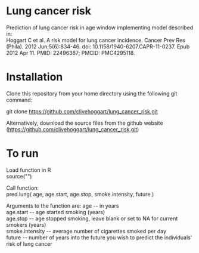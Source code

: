 # Lung cancer risk
Prediction of lung cancer risk in age window implementing model described in:\
Hoggart C et al. A risk model for lung cancer incidence. Cancer Prev Res (Phila). 2012 Jun;5(6):834-46. doi: 10.1158/1940-6207.CAPR-11-0237. Epub 2012 Apr 11. PMID: 22496387; PMCID: PMC4295118.

# Installation
Clone this repository from your home directory using the following git command:

git clone https://github.com/clivehoggart/lung_cancer_risk.git

Alternatively, download the source files from the github website
(https://github.com/clivehoggart/lung_cancer_risk.git)

# To run
Load function in R \
source("")

Call function:\
	pred.lung( age, age.start, age.stop, smoke.intensity, future )

Arguments to the function are:
	age -- in years \
	age.start -- age started smoking (years) \
	age.stop -- age stopped smoking, leave blank or set to NA for current smokers (years) \
	smoke.intensity -- average number of cigarettes smoked per day \
	future -- number of years into the future you wish to predict the individuals' risk of lung cancer
